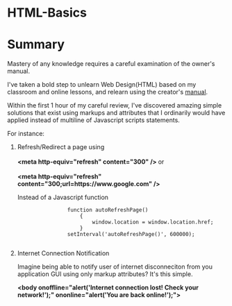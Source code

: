 # HTML-Basics
<h1>Summary</h1>
<p>Mastery of any knowledge requires a careful examination of the owner's manual. </p> 
<p>I've taken a bold step to unlearn Web Design(HTML) based on my classroom and online lessons, and relearn using the creator's <a href="https://developer.mozilla.org/en-US/docs/Web/HTML/Element/body#attr-onbeforeprint">manual</a>. </p>
<p>Within the first 1 hour of my careful review, I've discovered amazing simple solutions that exist using markups and attributes that I ordinarily would have applied instead of multiline of Javascript scripts statements.</p>
<p>For instance:</p>
 <ol>
    <li>
        <p>Refresh/Redirect a page using <br/> <br/>
            <strong>
                &lt;meta http-equiv="refresh" content="300" /&gt;
            </strong> or <br/> <br/>
            <strong>
                &lt;meta http-equiv="refresh" content="300;url=https://www.google.com" /&gt;
            </strong> 
        </p>
        <p>       
            Instead of a Javascript function <br/>         
            <code>
                function autoRefreshPage()
                    {
                        window.location = window.location.href;
                    }
                setInterval('autoRefreshPage()', 600000); 
            </code> 
        </p>
    </li>
    <li>
        <p>Internet Connection Notification</p>
        <p>Imagine being able to notify user of internet disconneciton from you application GUI using only markup attributes? It's this simple.</p>
        <strong>
            &lt;body onoffline="alert('Internet connection lost! Check your network!');" ononline="alert('You are back online!');"&gt;               
        </strong> 
    </li>
</ol>
